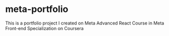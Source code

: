 # meta-portfolio
This is a portfolio project I created on Meta Advanced React Course in Meta Front-end Specialization on Coursera

